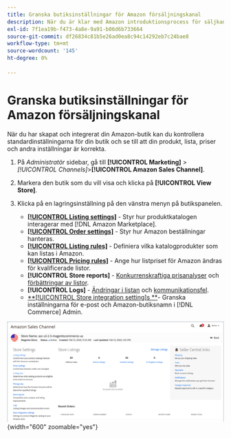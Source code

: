 ```yaml
---
title: Granska butiksinställningar för Amazon försäljningskanal
description: När du är klar med Amazon introduktionsprocess för säljkanaler granskar och uppdaterar du [!DNL Commerce] lagringsinställningar.
exl-id: 7f1ea19b-f473-4a8e-9a91-b06d6b733664
source-git-commit: df26834c81b5e26ad0ea8c94c14292eb7c24bae8
workflow-type: tm+mt
source-wordcount: '145'
ht-degree: 0%

---
```


# Granska butiksinställningar för Amazon försäljningskanal

När du har skapat och integrerat din Amazon-butik kan du kontrollera standardinställningarna för din butik och se till att din produkt, lista, priser och andra inställningar är korrekta.

1. På _Administratör_ sidebar, gå till **[!UICONTROL Marketing]** > _[!UICONTROL Channels]_>**[!UICONTROL Amazon Sales Channel]**.

1. Markera den butik som du vill visa och klicka på **[!UICONTROL View Store]**.

1. Klicka på en lagringsinställning på den vänstra menyn på butikspanelen.

   - [**[!UICONTROL Listing settings]**](./listing-settings.md) - Styr hur produktkatalogen interagerar med [!DNL Amazon Marketplace].
   - [**[!UICONTROL Order settings]**](./order-settings.md) - Styr hur Amazon beställningar hanteras.
   - [**[!UICONTROL Listing rules]**](./listing-rules.md) - Definiera vilka katalogprodukter som kan listas i Amazon.
   - [**[!UICONTROL Pricing rules]**](./pricing-products.md) - Ange hur listpriset för Amazon ändras för kvalificerade listor.
   - **[!UICONTROL Store reports]** - [Konkurrenskraftiga prisanalyser](./competitive-price-analysis.md) och [förbättringar av listor](./listing-improvements.md).
   - **[!UICONTROL Logs]** - [Ändringar i listan](./listing-changes-log.md) och [kommunikationsfel](./communication-errors-log.md).
   - [**[!UICONTROL Store integration setting]s **](./store-integration-settings.md)- Granska inställningarna för e-post och Amazon-butiksnamn i [!DNL Commerce] Admin.

![Instrumentpanel för butik](assets/ob-store-review.png){width="600" zoomable="yes"}
